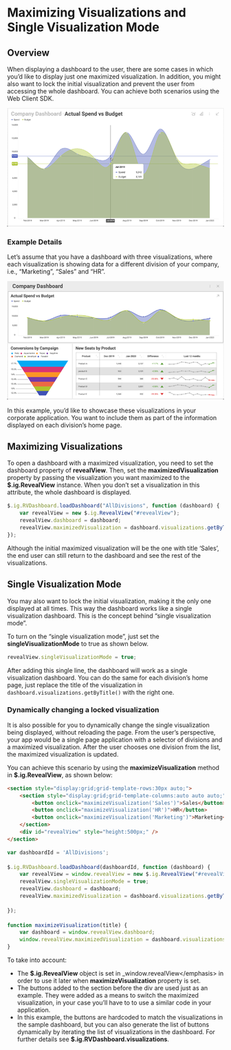 # Maximizing Visualizations and Single Visualization Mode

## Overview

When displaying a dashboard to the user, there are some cases in which you’d like to display just one maximized visualization. In addition, you might also want to lock the initial visualization and prevent the user from accessing the whole dashboard. You can achieve both scenarios using the Web Client SDK.

<img src="images/maximize-three_divisions_dashboard_maximized.png" alt="Displaying a dashboard with a maximized visualization" class="responsive-img"/>

### Example Details

Let’s assume that you have a dashboard with three visualizations, where each visualization is showing data for a different division of your company, i.e., “Marketing”, “Sales” and “HR”.

<img src="images/maximize-three_divisions_dashboard.png" alt="Displaying a dashboard with three visualizations" class="responsive-img"/>

In this example, you’d like to showcase these visualizations in your corporate application. You want to include them as part of the information displayed on each division’s home page.

## Maximizing Visualizations

To open a dashboard with a maximized visualization, you need to set the dashboard property of __revealView__. Then, set the __maximizedVisualization__ property by passing the visualization you want maximized to the __$.ig.RevealView__ instance. When you don’t set a visualization in this attribute, the whole dashboard is displayed.

``` javascript
$.ig.RVDashboard.loadDashboard("AllDivisions", function (dashboard) {
    var revealView = new $.ig.RevealView("#revealView");
    revealView.dashboard = dashboard;
    revealView.maximizedVisualization = dashboard.visualizations.getByTitle('Sales');
});
```

Although the initial maximized visualization will be the one with title ‘Sales’, the end user can still return to the dashboard and see the rest of the visualizations.

## Single Visualization Mode

You may also want to lock the initial visualization, making it the only one displayed at all times. This way the dashboard works like a single visualization dashboard. This is the concept behind “single visualization mode”.

To turn on the “single visualization mode”, just set the __singleVisualizationMode__ to true as shown below.

``` js
revealView.singleVisualizationMode = true;
```

After adding this single line, the dashboard will work as a single visualization dashboard. You can do the same for each division’s home page, just replace the title of the visualization in `dashboard.visualizations.getByTitle()` with the right one.

### Dynamically changing a locked visualization

It is also possible for you to dynamically change the single visualization being displayed, without reloading the page. From the user’s perspective, your app would be a single page application with a selector of divisions and a maximized visualization. After the user chooses one division from the list, the maximized visualization is updated.

You can achieve this scenario by using the **maximizeVisualization** method in __$.ig.RevealView__, as shown below:

```html
<section style="display:grid;grid-template-rows:30px auto;">
    <section style="display:grid;grid-template-columns:auto auto auto;">
        <button onclick="maximizeVisualization('Sales')">Sales</button>
        <button onclick="maximizeVisualization('HR')">HR</button>
        <button onclick="maximizeVisualization('Marketing')">Marketing</button>
    </section>
    <div id="revealView" style="height:500px;" />
</section>
```

```javascript
var dashboardId = 'AllDivisions';

$.ig.RVDashboard.loadDashboard(dashboardId, function (dashboard) {
    var revealView = window.revealView = new $.ig.RevealView("#revealView");
    revealView.singleVisualizationMode = true;
    revealView.dashboard = dashboard;
    revealView.maximizedVisualization = dashboard.visualizations.getByTitle('Sales');

});

function maximizeVisualization(title) {
    var dashboard = window.revealView.dashboard;
    window.revealView.maximizedVisualization = dashboard.visualizations.getByTitle(title);
}
```

To take into account:
  - The __$.ig.RevealView__ object is set in \_window.revealView\</emphasis\> in order to use it later when **maximizeVisualization** property is set.
  - The buttons added to the section before the div are used just as an example. They were added as a means to switch the maximized visualization, in your case you’ll have to to use a similar code in your application.
  - In this example, the buttons are hardcoded to match the visualizations in the sample dashboard, but you can also generate the list of buttons dynamically by iterating the list of
    visualizations in the dashboard. For further details see __$.ig.RVDashboard.visualizations__.
